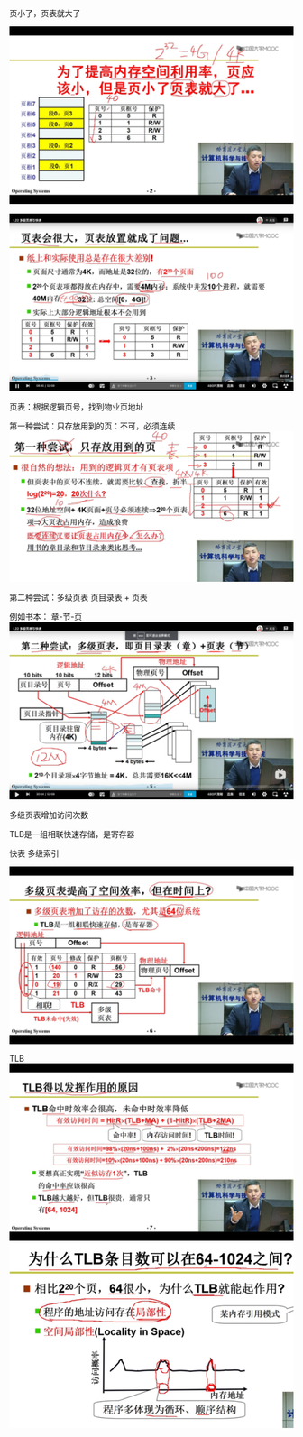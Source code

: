 页小了，页表就大了

![img.png](img.png)


![img_1.png](img_1.png)

页表：根据逻辑页号，找到物业页地址

第一种尝试：只存放用到的页：不可，必须连续
![img_3.png](img_3.png)


第二种尝试：多级页表
页目录表 + 页表

例如书本：
章-节-页
![img_4.png](img_4.png)

多级页表增加访问次数

TLB是一组相联快速存储，是寄存器


快表
多级索引

![img_5.png](img_5.png)

TLB
![img_6.png](img_6.png)
![img_7.png](img_7.png)



